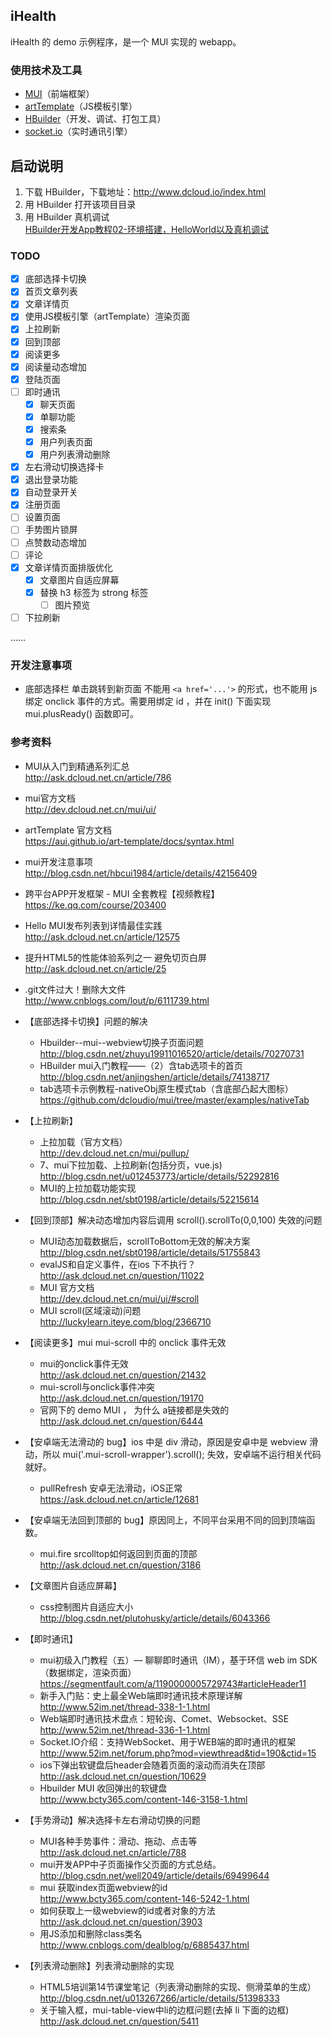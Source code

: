 ## iHealth
iHealth 的 demo 示例程序，是一个 MUI 实现的 webapp。


### 使用技术及工具
* [MUI](http://www.dcloud.io/mui.html)（前端框架）
* [artTemplate](https://aui.github.io/art-template/docs/syntax.html)（JS模板引擎）
* [HBuilder](http://www.dcloud.io/index.html)（开发、调试、打包工具）
* [socket.io](https://socket.io/docs/)（实时通讯引擎）

## 启动说明
1. 下载 HBuilder，下载地址：http://www.dcloud.io/index.html
2. 用 HBuilder 打开该项目目录
3. 用 HBuilder 真机调试  
  [HBuilder开发App教程02-环境搭建，HelloWorld以及真机调试](http://blog.csdn.net/uikoo9/article/details/46734079)

### TODO

- [x] 底部选择卡切换
- [x] 首页文章列表
- [x] 文章详情页
- [x] 使用JS模板引擎（artTemplate）渲染页面
- [x] 上拉刷新
- [x] 回到顶部
- [x] 阅读更多
- [x] 阅读量动态增加
- [x] 登陆页面
- [ ] 即时通讯
    - [x] 聊天页面
    - [x] 单聊功能
    - [x] 搜索条
    - [x] 用户列表页面
    - [x] 用户列表滑动删除
- [x] 左右滑动切换选择卡
- [x] 退出登录功能
- [x] 自动登录开关
- [x] 注册页面
- [ ] 设置页面
- [ ] 手势图片锁屏
- [ ] 点赞数动态增加
- [ ] 评论
- [x] 文章详情页面排版优化
    - [x] 文章图片自适应屏幕
    - [x] 替换 h3 标签为 strong 标签
		- [ ] 图片预览
- [ ] 下拉刷新

……

### 开发注意事项
* 底部选择栏 单击跳转到新页面 不能用 ```<a href='...'>``` 的形式，也不能用 js 绑定 onclick 事件的方式。需要用绑定 id ，并在 init() 下面实现 mui.plusReady() 函数即可。


### 参考资料
* MUI从入门到精通系列汇总  
http://ask.dcloud.net.cn/article/786

* mui官方文档  
http://dev.dcloud.net.cn/mui/ui/

* artTemplate 官方文档  
https://aui.github.io/art-template/docs/syntax.html

* mui开发注意事项  
http://blog.csdn.net/hbcui1984/article/details/42156409

* 跨平台APP开发框架 - MUI 全套教程【视频教程】  
https://ke.qq.com/course/203400

* Hello MUI发布列表到详情最佳实践  
http://ask.dcloud.net.cn/article/12575

* 提升HTML5的性能体验系列之一 避免切页白屏  
http://ask.dcloud.net.cn/article/25

* .git文件过大！删除大文件  
http://www.cnblogs.com/lout/p/6111739.html

* 【底部选择卡切换】问题的解决
    * Hbuilder--mui--webview切换子页面问题  
    http://blog.csdn.net/zhuyu19911016520/article/details/70270731
    * HBuilder mui入门教程——（2）含tab选项卡的首页  
    http://blog.csdn.net/anjingshen/article/details/74138717
    * tab选项卡示例教程-nativeObj原生模式tab（含底部凸起大图标）  
    https://github.com/dcloudio/mui/tree/master/examples/nativeTab

* 【上拉刷新】
    * 上拉加载（官方文档）  
      http://dev.dcloud.net.cn/mui/pullup/
    * 7、mui下拉加载、上拉刷新(包括分页，vue.js)  
      http://blog.csdn.net/u012453773/article/details/52292816
    * MUI的上拉加载功能实现  
      http://blog.csdn.net/sbt0198/article/details/52215614

* 【回到顶部】解决动态增加内容后调用 scroll().scrollTo(0,0,100) 失效的问题
    * MUI动态加载数据后，scrollToBottom无效的解决方案  
      http://blog.csdn.net/sbt0198/article/details/51755843
    * evalJS和自定义事件，在ios 下不执行？  
      http://ask.dcloud.net.cn/question/11022
    * MUI 官方文档  
      http://dev.dcloud.net.cn/mui/ui/#scroll
    * MUI scroll(区域滚动)问题  
      http://luckylearn.iteye.com/blog/2366710
      
* 【阅读更多】mui mui-scroll 中的 onclick 事件无效  
    * mui的onclick事件无效  
      http://ask.dcloud.net.cn/question/21432
    * mui-scroll与onclick事件冲突  
      http://ask.dcloud.net.cn/question/19170
    * 官网下的 demo MUI ， 为什么 a链接都是失效的  
      http://ask.dcloud.net.cn/question/6444
      
* 【安卓端无法滑动的 bug】ios 中是 div 滑动，原因是安卓中是 webview 滑动，所以 mui('.mui-scroll-wrapper').scroll(); 失效，安卓端不运行相关代码就好。
    * pullRefresh 安卓无法滑动，iOS正常  
      https://ask.dcloud.net.cn/article/12681
      
* 【安卓端无法回到顶部的 bug】原因同上，不同平台采用不同的回到顶端函数。
    * mui.fire srcolltop如何返回到页面的顶部  
      http://ask.dcloud.net.cn/question/3186
      
* 【文章图片自适应屏幕】
    * css控制图片自适应大小  
      http://blog.csdn.net/plutohusky/article/details/6043366
      
* 【即时通讯】
    * mui初级入门教程（五）— 聊聊即时通讯（IM），基于环信 web im SDK（数据绑定，渲染页面）  
      https://segmentfault.com/a/1190000005729743#articleHeader11
    * 新手入门贴：史上最全Web端即时通讯技术原理详解  
      http://www.52im.net/thread-338-1-1.html
    * Web端即时通讯技术盘点：短轮询、Comet、Websocket、SSE  
      http://www.52im.net/thread-336-1-1.html
    * Socket.IO介绍：支持WebSocket、用于WEB端的即时通讯的框架  
      http://www.52im.net/forum.php?mod=viewthread&tid=190&ctid=15
    * ios下弹出软键盘后header会随着页面的滚动而消失在顶部  
      http://ask.dcloud.net.cn/question/10629
    * Hbuilder MUI 收回弹出的软键盘  
      http://www.bcty365.com/content-146-3158-1.html

* 【手势滑动】解决选择卡左右滑动切换的问题
	* MUI各种手势事件：滑动、拖动、点击等  
	  http://ask.dcloud.net.cn/article/788
	* mui开发APP中子页面操作父页面的方式总结。  
	  http://blog.csdn.net/well2049/article/details/69499644
	* mui 获取index页面webview的id  
	  http://www.bcty365.com/content-146-5242-1.html  
	* 如何获取上一级webview的id或者对象的方法  
	  http://ask.dcloud.net.cn/question/3903
	* 用JS添加和删除class类名  
	  http://www.cnblogs.com/dealblog/p/6885437.html
 
* 【列表滑动删除】列表滑动删除的实现  
  * HTML5培训第14节课堂笔记（列表滑动删除的实现、侧滑菜单的生成）  
    http://blog.csdn.net/u013267266/article/details/51398333
  * 关于输入框，mui-table-view中li的边框问题(去掉 li 下面的边框)  
    http://ask.dcloud.net.cn/question/5411